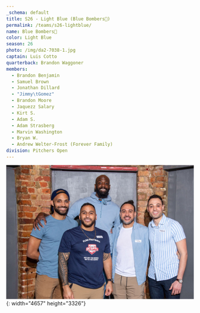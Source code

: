```yaml
---
_schema: default
title: S26 - Light Blue (Blue Bombers💊)
permalink: /teams/s26-lightblue/
name: Blue Bombers💊
color: Light Blue
season: 26
photo: /img/da2-7038-1.jpg
captain: Luis Cotto
quarterback: Brandon Waggoner
members:
  - Brandon Benjamin
  - Samuel Brown
  - Jonathan Dillard
  - "Jimmy\tGomez"
  - Brandon Moore
  - Jaquezz Salary
  - Kirt S.
  - Adam S.
  - Adam Strasberg
  - Marvin Washington
  - Bryan W.
  - Andrew Welter-Frost (Forever Family)
division: Pitchers Open
---
```

![](/img/da2-7038-1.jpg){: width="4657" height="3326"}